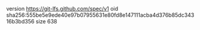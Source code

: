 version https://git-lfs.github.com/spec/v1
oid sha256:555be5e9ede40e97b07955631e80fd8e147111acba4d376b85dc34316b3bd356
size 638
